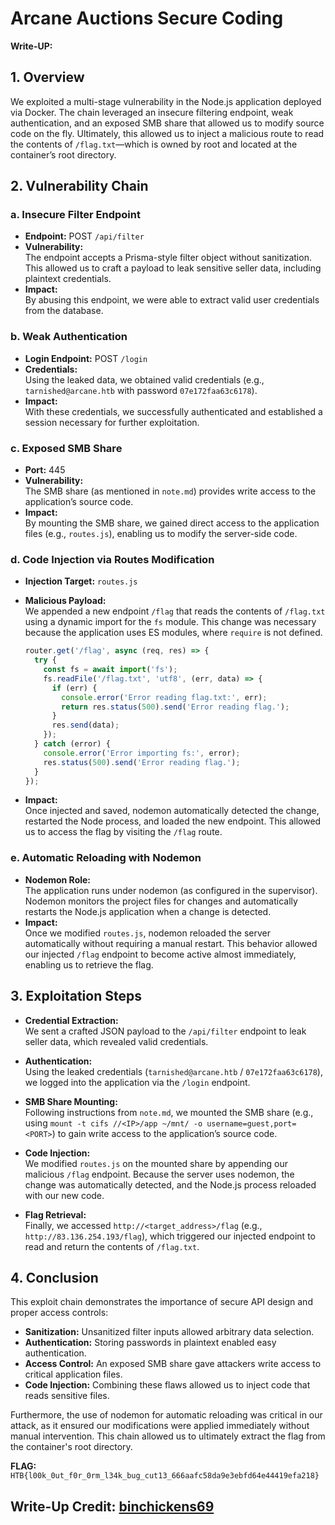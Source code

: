 # Arcane Auctions Secure Coding

**Write-UP:**

## 1. Overview

We exploited a multi-stage vulnerability in the Node.js application deployed via Docker. The chain leveraged an insecure filtering endpoint, weak authentication, and an exposed SMB share that allowed us to modify source code on the fly. Ultimately, this allowed us to inject a malicious route to read the contents of `/flag.txt`—which is owned by root and located at the container’s root directory.

## 2. Vulnerability Chain

### a. Insecure Filter Endpoint

- **Endpoint:** POST `/api/filter`
- **Vulnerability:**  
  The endpoint accepts a Prisma-style filter object without sanitization. This allowed us to craft a payload to leak sensitive seller data, including plaintext credentials.
- **Impact:**  
  By abusing this endpoint, we were able to extract valid user credentials from the database.

### b. Weak Authentication

- **Login Endpoint:** POST `/login`
- **Credentials:**  
  Using the leaked data, we obtained valid credentials (e.g., `tarnished@arcane.htb` with password `07e172faa63c6178`).
- **Impact:**  
  With these credentials, we successfully authenticated and established a session necessary for further exploitation.

### c. Exposed SMB Share

- **Port:** 445
- **Vulnerability:**  
  The SMB share (as mentioned in `note.md`) provides write access to the application’s source code.
- **Impact:**  
  By mounting the SMB share, we gained direct access to the application files (e.g., `routes.js`), enabling us to modify the server-side code.

### d. Code Injection via Routes Modification

- **Injection Target:** `routes.js`
- **Malicious Payload:**  
  We appended a new endpoint `/flag` that reads the contents of `/flag.txt` using a dynamic import for the `fs` module. This change was necessary because the application uses ES modules, where `require` is not defined.

  ```javascript
  router.get('/flag', async (req, res) => {
    try {
      const fs = await import('fs');
      fs.readFile('/flag.txt', 'utf8', (err, data) => {
        if (err) {
          console.error('Error reading flag.txt:', err);
          return res.status(500).send('Error reading flag.');
        }
        res.send(data);
      });
    } catch (error) {
      console.error('Error importing fs:', error);
      res.status(500).send('Error reading flag.');
    }
  });
  ```

- **Impact:**  
  Once injected and saved, nodemon automatically detected the change, restarted the Node process, and loaded the new endpoint. This allowed us to access the flag by visiting the `/flag` route.

### e. Automatic Reloading with Nodemon

- **Nodemon Role:**  
  The application runs under nodemon (as configured in the supervisor). Nodemon monitors the project files for changes and automatically restarts the Node.js application when a change is detected.
- **Impact:**  
  Once we modified `routes.js`, nodemon reloaded the server automatically without requiring a manual restart. This behavior allowed our injected `/flag` endpoint to become active almost immediately, enabling us to retrieve the flag.

## 3. Exploitation Steps

- **Credential Extraction:**  
  We sent a crafted JSON payload to the `/api/filter` endpoint to leak seller data, which revealed valid credentials.

- **Authentication:**  
  Using the leaked credentials (`tarnished@arcane.htb` / `07e172faa63c6178`), we logged into the application via the `/login` endpoint.

- **SMB Share Mounting:**  
  Following instructions from `note.md`, we mounted the SMB share (e.g., using `mount -t cifs //<IP>/app ~/mnt/ -o username=guest,port=<PORT>`) to gain write access to the application’s source code.

- **Code Injection:**  
  We modified `routes.js` on the mounted share by appending our malicious `/flag` endpoint. Because the server uses nodemon, the change was automatically detected, and the Node.js process reloaded with our new code.

- **Flag Retrieval:**  
  Finally, we accessed `http://<target_address>/flag` (e.g., `http://83.136.254.193/flag`), which triggered our injected endpoint to read and return the contents of `/flag.txt`.

## 4. Conclusion

This exploit chain demonstrates the importance of secure API design and proper access controls:

- **Sanitization:** Unsanitized filter inputs allowed arbitrary data selection.
- **Authentication:** Storing passwords in plaintext enabled easy authentication.
- **Access Control:** An exposed SMB share gave attackers write access to critical application files.
- **Code Injection:** Combining these flaws allowed us to inject code that reads sensitive files.

Furthermore, the use of nodemon for automatic reloading was critical in our attack, as it ensured our modifications were applied immediately without manual intervention. This chain allowed us to ultimately extract the flag from the container's root directory.

**FLAG:** `HTB{l00k_0ut_f0r_0rm_l34k_bug_cut13_666aafc58da9e3ebfd64e44419efa218}`

## Write-Up Credit: [binchickens69](https://ctf.hackthebox.com/user/profile/605069)